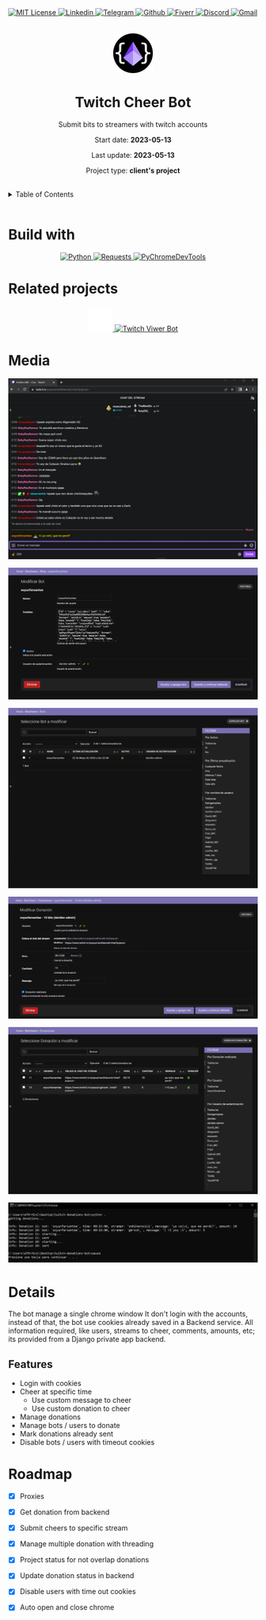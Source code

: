<div><a href='https://github.com/github.com/darideveloper/blob/master/LICENSE' target='_blank'>
            <img src='https://img.shields.io/github/license/github.com/darideveloper.svg?style=for-the-badge' alt='MIT License' height='30px'/>
        </a><a href='https://www.linkedin.com/in/francisco-dari-hernandez-6456b6181/' target='_blank'>
                <img src='https://img.shields.io/static/v1?style=for-the-badge&message=LinkedIn&color=0A66C2&logo=LinkedIn&logoColor=FFFFFF&label=' alt='Linkedin' height='30px'/>
            </a><a href='https://t.me/darideveloper' target='_blank'>
                <img src='https://img.shields.io/static/v1?style=for-the-badge&message=Telegram&color=26A5E4&logo=Telegram&logoColor=FFFFFF&label=' alt='Telegram' height='30px'/>
            </a><a href='https://github.com/darideveloper' target='_blank'>
                <img src='https://img.shields.io/static/v1?style=for-the-badge&message=GitHub&color=181717&logo=GitHub&logoColor=FFFFFF&label=' alt='Github' height='30px'/>
            </a><a href='https://www.fiverr.com/darideveloper?up_rollout=true' target='_blank'>
                <img src='https://img.shields.io/static/v1?style=for-the-badge&message=Fiverr&color=222222&logo=Fiverr&logoColor=1DBF73&label=' alt='Fiverr' height='30px'/>
            </a><a href='https://discord.com/users/992019836811083826' target='_blank'>
                <img src='https://img.shields.io/static/v1?style=for-the-badge&message=Discord&color=5865F2&logo=Discord&logoColor=FFFFFF&label=' alt='Discord' height='30px'/>
            </a><a href='mailto:darideveloper@gmail.com?subject=Hello Dari Developer' target='_blank'>
                <img src='https://img.shields.io/static/v1?style=for-the-badge&message=Gmail&color=EA4335&logo=Gmail&logoColor=FFFFFF&label=' alt='Gmail' height='30px'/>
            </a></div><div align='center'><br><br><img src='https://github.com/darideveloper/twitch-cheer-bot/blob/master/logo.png?raw=true' alt='Twitch Cheer Bot' height='80px'/>

# Twitch Cheer Bot

Submit bits to streamers with twitch accounts

Start date: **2023-05-13**

Last update: **2023-05-13**

Project type: **client's project**

</div><br><details>
            <summary>Table of Contents</summary>
            <ol>
<li><a href='#buildwith'>Build With</a></li>
<li><a href='#relatedprojects'>Related Projects</a></li>
<li><a href='#media'>Media</a></li>
<li><a href='#details'>Details</a></li>
<li><a href='#roadmap'>Roadmap</a></li></ol>
        </details><br>

# Build with

<div align='center'><a href='https://www.python.org/' target='_blank'> <img src='https://cdn.svgporn.com/logos/python.svg' alt='Python' title='Python' height='50px'/> </a><a href='https://requests.readthedocs.io/en/latest/' target='_blank'> <img src='https://requests.readthedocs.io/en/latest/_static/requests-sidebar.png' alt='Requests' title='Requests' height='50px'/> </a><a href='https://github.com/marty90/PyChromeDevTools' target='_blank'> <img src='https://cdn.svgporn.com/logos/chrome.svg' alt='PyChromeDevTools' title='PyChromeDevTools' height='50px'/> </a></div>

# Related projects

<div align='center'><a href='https://github.com/darideveloper/comunidad-mc' target='_blank'> <img src='https://github.com/darideveloper/comunidad-mc/blob/master/app/static/app/imgs/logo_white.png?raw=true' alt='Comunidad MC' title='Comunidad MC' height='50px'/> </a><a href='https://github.com/darideveloper/twitch-viwer-bot' target='_blank'> <img src='https://github.com/darideveloper/twitch-viwer-bot/blob/master/logo.png?raw=true' alt='Twitch Viwer Bot' title='Twitch Viwer Bot' height='50px'/> </a></div>

# Media

![cheers](https://github.com/darideveloper/twitch-cheer-bot/blob/master/screenshots/cheers.png?raw=true)

![dashboard bots form](https://github.com/darideveloper/twitch-cheer-bot/blob/master/screenshots/dashboard-bots-form.png?raw=true)

![dashboard bots list](https://github.com/darideveloper/twitch-cheer-bot/blob/master/screenshots/dashboard-bots-list.png?raw=true)

![dashboard donations form](https://github.com/darideveloper/twitch-cheer-bot/blob/master/screenshots/dashboard-donations-form.png?raw=true)

![dashboard donations list](https://github.com/darideveloper/twitch-cheer-bot/blob/master/screenshots/dashboard-donations-list.png?raw=true)

![terminal](https://github.com/darideveloper/twitch-cheer-bot/blob/master/screenshots/termina.png?raw=true)

# Details

The bot manage a single chrome window
It don't login with the accounts, instead of that, the bot use cookies already saved in a Backend service. 
All information required, like users, streams to cheer, comments, amounts, etc; its provided from a Django private app backend.

## Features

* Login with cookies
* Cheer at specific time 
	* Use custom message to cheer
	* Use custom donation to cheer
* Manage donations
* Manage bots / users to donate
* Mark donations already sent
* Disable bots / users with timeout cookies

# Roadmap

* [x] Proxies
* [x] Get donation from backend
* [x] Submit cheers to specific stream
* [x] Manage multiple donation with threading
* [x] Project status for not overlap donations
* [x] Update donation status in backend
* [x] Disable users with time out cookies
* [x] Auto open and close chrome


